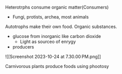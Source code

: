 Heterotrphs consume organic matter(Consumers)
- Fungi, protists, archea, most animals

Autotrophs make their own food. Organic substances.
- glucose from inorganic like carbon dioxide
	- Light as sourceo of enrygy
- producers

![[Screenshot 2023-10-24 at 7.30.00 PM.png]]

Carnivorous plants produce foods using phootosy
